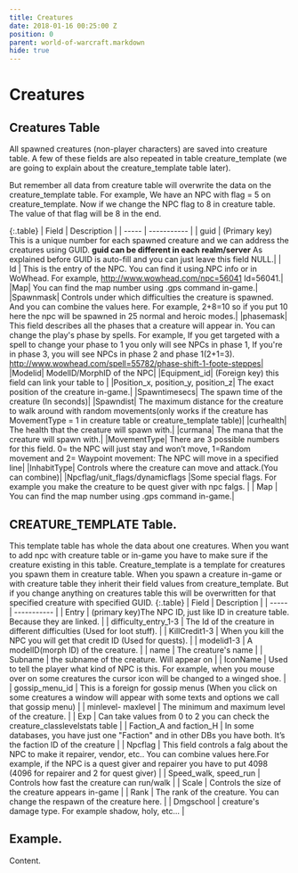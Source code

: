 ```yaml
---
title: Creatures
date: 2018-01-16 00:25:00 Z
position: 0
parent: world-of-warcraft.markdown
hide: true
---
```


# Creatures

## Creatures Table

All spawned creatures (non-player characters) are saved into creature table. A few of these fields are also repeated in table creature_template (we are going to explain about the creature_template table later).

But remember all data from creature table will overwrite the data on the creature_template table. For example, We have an NPC with flag = 5 on creature_template. Now if we change the NPC flag to 8 in creature table. The value of that flag will be 8 in the end.

{:.table}
| Field | Description |
| ----- | ----------- |
| guid   | (Primary key) This is a unique number for each spawned creature and we can address the creatures using GUID. **guid can be different in each realm/server** As explained before GUID is auto-fill and you can just leave this field NULL.|
|   Id   | This is the entry of the NPC. You can find it using.NPC info or in WoWhead. For example, http://www.wowhead.com/npc=56041 Id=56041.|
|Map| You can find the map number using .gps command in-game.|
|Spawnmask| Controls under which difficulties the creature is spawned. And you can combine the values here. For example, 2+8=10 so if you put 10 here the npc will be spawned in 25 normal and heroic modes.|
|phasemask| This field describes all the phases that a creature will appear in. You can change the play's phase by spells. For example, If you get targeted with a spell to change your phase to 1 you only will see NPCs in phase 1, If you're in phase 3, you will see NPCs in phase 2 and phase 1(2+1=3). http://www.wowhead.com/spell=55782/phase-shift-1-foote-steppes|
|Modelid| ModelID/MorphID of the NPC|
|Equipment_id| (Foreign key) this field can link your table to |
|Position_x, position_y, position_z| The exact position of the creature in-game.|
|Spawntimesecs| The spawn time of the creature (In seconds)|
|Spawndist| The maximum distance for the creature to walk around with random movements(only works if the creature has MovementType = 1 in creature table or creature_template table)|
|curhealth| The health that the creature will spawn with.|
|curmana| The mana that the creature will spawn with.|
|MovementType| There are 3 possible numbers for this field. 0= the NPC will just stay and won’t move, 1=Random movement and 2= Waypoint movement: The NPC will move in a specified line|
|InhabitType| Controls where the creature can move and attack.(You can combine)|
|Npcflag/unit_flags/dynamicflags |Some special flags. For example you make the creature to be quest giver with npc falgs. |
| Map | You can find the map number using .gps command in-game.|


## CREATURE_TEMPLATE Table.
This template table has whole the data about one creatures. When you want to add npc with creature table or in-game you have to make sure if the creature existing in this table. Creature_template is a template for creatures you spawn them in creature table. When you spawn a creature in-game or with creature table they inherit their field values from creature_template. But if you change anything on creatures table this will be overwritten for that specified creature with specified GUID.
{:.table}
| Field | Description |
| ----- | ----------- |
| Entry | (primary key)The NPC ID, just like ID in creature table. Because they are linked. |
| difficulty_entry_1-3 | The Id of the creature in different difficulties (Used for loot stuff). |  | KillCredit1-3 | When you kill the NPC you will get that credit ID (Used for quests). | 
| modelid1-3 | A modelID(morph ID) of the creature. | 
| name | The creature's name | 
| Subname | the subname of the creature. Will appear on <Subname here> | 
| IconName | Used to tell the player what kind of NPC is this. For example, when you mouse over on some creatures the cursor icon will be changed to a winged shoe. | 
| gossip_menu_id | This is a foreign for gossip menus (When you click on some creatures a window will appear with some texts and options we call that gossip menu) | 
| minlevel- maxlevel | The minimum and maximum level of the creature. | 
| Exp |  Can take values from 0 to 2 you can check the creature_classlevelstats table | 
| Faction_A and faction_H | In some databases, you have just one "Faction" and in other DBs you have both. It’s the faction ID of the creature | 
| Npcflag | This field controls a falg about the NPC to make it repairer, vendor, etc.. You can combine values here.For example, if the NPC is a quest giver and repairer you have to put 4098 (4096 for repairer and 2 for quest giver) | 
| Speed_walk, speed_run | Controls how fast the creature can run/walk | 
| Scale | Controls the size of the creature appears in-game | 
| Rank | The rank of the creature. You can change the respawn of the creature here. | 
| Dmgschool | creature's damage type. For example shadow, holy, etc... | 

## Example.
Content.
